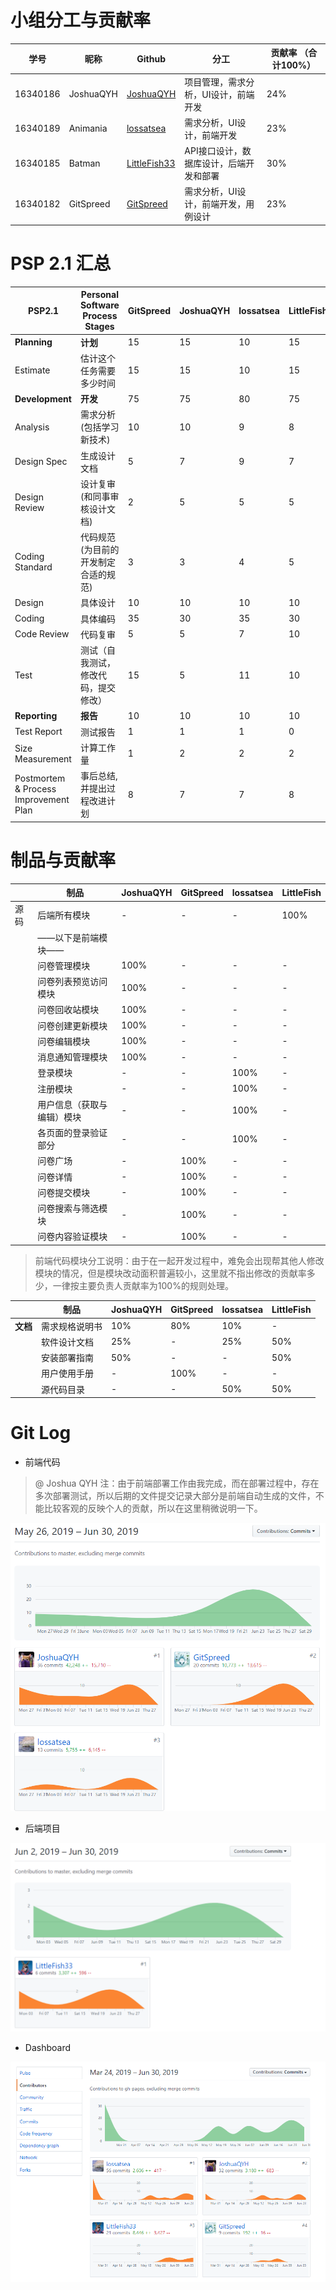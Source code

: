 # 小组分工与贡献率

| 学号     | 昵称 | Github | 分工                                    | 贡献率 （合计100%） |
| -------- | ------ | --------------------------------------- | ------------------- | ------------------- |
| 16340186 | JoshuaQYH | [JoshuaQYH](https://github.com/JoshuaQYH) | 项目管理，需求分析，UI设计，前端开发    |  24%                 |
| 16340189 | Animania | [lossatsea](https://github.com/lossatsea) | 需求分析，UI设计，前端开发              | 23%                 |
| 16340185 | Batman | [LittleFish33](https://github.com/LittleFish33) | API接口设计，数据库设计，后端开发和部署 | 30%                 |
| 16340182 | GitSpreed | [GitSpreed](https://github.com/GitSpreed) | 需求分析，UI设计，前端开发，用例设计    | 23%                  |

# PSP 2.1 汇总

| PSP2.1                                | Personal Software Process Stages      |  GitSpreed    | JoshuaQYH | lossatsea | LittleFish33 |
| ------------------------------------- | ------------------------------------- | ---- | --------- | --------- | ------------ |
| **Planning**                          | **计划**                              |   15   | 15        | 10        | 15           |
| Estimate                              | 估计这个任务需要多少时间              |   15 | 15        | 10        | 15           |
| **Development**                       | **开发**                              |   75 | 75        | 80        | 75           |
| Analysis                              | 需求分析 (包括学习新技术)             |  10  | 10        | 9         | 8            |
| Design Spec                           | 生成设计文档                          |  5   | 7         | 9         | 7            |
| Design Review                         | 设计复审 (和同事审核设计文档)         |   2  | 5         | 5         | 5            |
| Coding Standard                       | 代码规范 (为目前的开发制定合适的规范) |    3 | 3         | 4         | 5            |
| Design                                | 具体设计                              |  10  | 10        | 10        | 10           |
| Coding                                | 具体编码                              |  35  | 30        | 35        | 30           |
| Code Review                           | 代码复审                              |  5   | 5         | 7         | 10           |
| Test                                  | 测试（自我测试，修改代码，提交修改）  |  15  | 5         | 11        | 10           |
| **Reporting**                         | **报告**                              |  10  | 10        | 10        | 10           |
| Test Report                           | 测试报告                              |   1  | 1         | 1         | 0            |
| Size Measurement                      | 计算工作量                            |   1  | 2         | 2         | 2            |
| Postmortem & Process Improvement Plan | 事后总结, 并提出过程改进计划          |    8 | 7         | 7         | 8            |

# 制品与贡献率


|          | 制品                       | JoshuaQYH | GitSpreed | lossatsea | LittleFish |
| -------- | -------------------------- | ------ | ------ | ------ | ------ |
| 源码 | 后端所有模块               | -      | -      | -      | 100%   |
|          | ——以下是前端模块——     |        |        |        |        |
|          | 问卷管理模块               | 100%   | -      | -      | -      |
|          | 问卷列表预览访问模块       | 100%   | -      | -      | -      |
|          | 问卷回收站模块             | 100%   | -      | -      | -      |
|          | 问卷创建更新模块           | 100%   | -      | -      | -      |
|          | 问卷编辑模块               | 100%   | -      | -      | -      |
|          | 消息通知管理模块           | 100%   | -      | -      | -      |
|          | 登录模块                   | -      | -      | 100%   | -      |
|          | 注册模块                   | -      | -      | 100%   | -      |
|          | 用户信息（获取与编辑）模块 | -      | -      | 100%   | -      |
|          | 各页面的登录验证部分       | -      | -      | 100%   | -      |
|          | 问卷广场                  | -      | 100%      | -     | -    |
|          | 问卷详情                  | -       |100%      | -      | -    |
|          | 问卷提交模块              | -       | 100%      | -      | -   |
|          | 问卷搜索与筛选模块        | -        | 100%      | -     | -      |
|          | 问卷内容验证模块          | -        | 100%     | -     |-       |


> 前端代码模块分工说明：由于在一起开发过程中，难免会出现帮其他人修改模块的情况，但是模块改动面积普遍较小，这里就不指出修改的贡献率多少，一律按主要负责人贡献率为100%的规则处理。


|          | 制品           | JoshuaQYH | GitSpreed | lossatsea | LittleFish |
| -------- | -------------- | ------ | ------ | ------ | ------ |
| **文档** | 需求规格说明书     | 10% | 80% | 10% | - |
|          | 软件设计文档       | 25%    | -      | 25%    | 50%    |
|          | 安装部署指南   | 50%    | -      | -      | 50%    |
|          | 用户使用手册   | -      | 100%   | -      | -      |
|          | 源代码目录 | -      | -      | 50%   | 50%      |

# Git Log 

* 前端代码

> @ Joshua QYH 注：由于前端部署工作由我完成，而在部署过程中，存在多次部署测试，所以后期的文件提交记录大部分是前端自动生成的文件，不能比较客观的反映个人的贡献，所以在这里稍微说明一下。

![1561867894654](image/1561867894654.png)

* 后端项目

![1561867932088](image/1561867932088.png)

* Dashboard

![](https://raw.githubusercontent.com/JoshuaQYH/blogImage/master/img/20190630214254.png)

